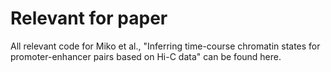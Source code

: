 # Relevant for paper

All relevant code for Miko et al., "Inferring time-course chromatin states for promoter-enhancer pairs based on Hi-C data" can be found here.
